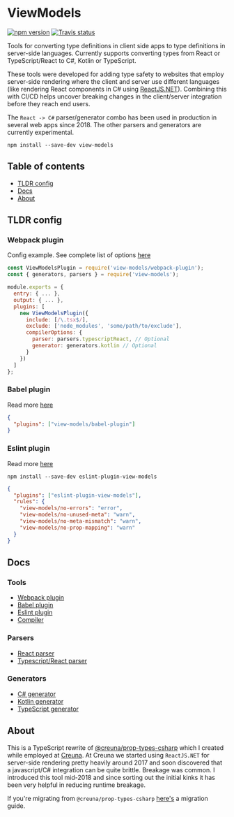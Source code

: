 # ViewModels

[![npm version](https://img.shields.io/npm/v/view-models.svg)](https://npmjs.com/package/view-models)
[![Travis status](https://travis-ci.org/asbjornh/view-models.svg?branch=master)](https://travis-ci.org/asbjornh/view-models)

Tools for converting type definitions in client side apps to type definitions in server-side languages. Currently supports converting types from React or TypeScript/React to C#, Kotlin or TypeScript.

These tools were developed for adding type safety to websites that employ server-side rendering where the client and server use different languages (like rendering React components in C# using [ReactJS.NET](https://reactjs.net/)). Combining this with CI/CD helps uncover breaking changes in the client/server integration before they reach end users.

The `React -> C#` parser/generator combo has been used in production in several web apps since 2018. The other parsers and generators are currently experimental.

```
npm install --save-dev view-models
```

## Table of contents

- [TLDR config](#tldr)
- [Docs](#docs)
- [About](#about)

## <a id="tldr"></a> TLDR config

### Webpack plugin

Config example. See complete list of options [here](https://github.com/asbjornh/viewmodels/blob/master/docs/webpack-plugin.md)

```js
const ViewModelsPlugin = require('view-models/webpack-plugin');
const { generators, parsers } = require('view-models');

module.exports = {
  entry: { ... },
  output: { ... },
  plugins: [
    new ViewModelsPlugin({
      include: [/\.tsx$/],
      exclude: ['node_modules', 'some/path/to/exclude'],
      compilerOptions: {
        parser: parsers.typescriptReact, // Optional
        generator: generators.kotlin // Optional
      }
    })
  ]
};
```

### Babel plugin

Read more [here](https://github.com/asbjornh/viewmodels/blob/master/docs/babel-plugin.md)

```json
{
  "plugins": ["view-models/babel-plugin"]
}
```

### Eslint plugin

Read more [here](https://github.com/asbjornh/viewmodels/blob/master/docs/eslint-plugin.md)

`npm install --save-dev eslint-plugin-view-models`

```json
{
  "plugins": ["eslint-plugin-view-models"],
  "rules": {
    "view-models/no-errors": "error",
    "view-models/no-unused-meta": "warn",
    "view-models/no-meta-mismatch": "warn",
    "view-models/no-prop-mapping": "warn"
  }
}
```

## <a id="docs"></a> Docs

### Tools

- [Webpack plugin](https://github.com/asbjornh/viewmodels/blob/master/docs/webpack-plugin.md)
- [Babel plugin](https://github.com/asbjornh/viewmodels/blob/master/docs/babel-plugin.md)
- [Eslint plugin](https://github.com/asbjornh/viewmodels/blob/master/docs/eslint-plugin.md)
- [Compiler](https://github.com/asbjornh/viewmodels/blob/master/docs/compiler.md)

### Parsers

- [React parser](https://github.com/asbjornh/viewmodels/blob/master/docs/javascript-react.md)
- [Typescript/React parser](https://github.com/asbjornh/viewmodels/blob/master/docs/typescript-react.md)

### Generators

- [C# generator](https://github.com/asbjornh/viewmodels/blob/master/docs/csharp.md)
- [Kotlin generator](https://github.com/asbjornh/viewmodels/blob/master/docs/kotlin.md)
- [TypeScript generator](https://github.com/asbjornh/viewmodels/blob/master/docs/typescript.md)

## <a id="about"></a> About

This is a TypeScript rewrite of [@creuna/prop-types-csharp](https://github.com/Creuna-Oslo/prop-types-csharp) which I created while employed at [Creuna](https://github.com/Creuna-Oslo). At Creuna we started using `ReactJS.NET` for server-side rendering pretty heavily around 2017 and soon discovered that a javascript/C# integration can be quite brittle. Breakage was common. I introduced this tool mid-2018 and since sorting out the initial kinks it has been very helpful in reducing runtime breakage.

If you're migrating from `@creuna/prop-types-csharp` [here's](https://github.com/asbjornh/viewmodels/blob/master/docs/prop-types-csharp-migration.md) a migration guide.
